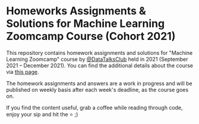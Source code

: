 # Homeworks Assignments & Solutions for Machine Learning Zoomcamp Course (Cohort 2021)

This repository contains homework assignments and solutions for "Machine Learning Zoomcamp" course by [@DataTalksClub](https://github.com/DataTalksClub) held in 2021 (September 2021 – December 2021). You can find the additional details about the course via [this page](https://datatalks.club/courses/2021-winter-ml-zoomcamp.html).

The homework assignments and answers are a work in progress and will be published on weekly basis after each week's deadline, as the course goes on.

If you find the content useful, grab a coffee while reading through code, enjoy your sip and hit the ⭐ ;)
